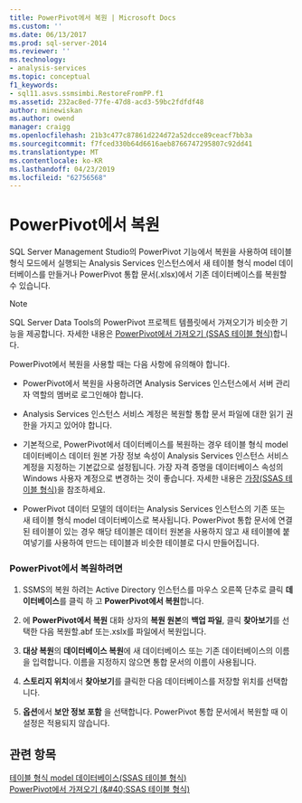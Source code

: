 ```yaml
---
title: PowerPivot에서 복원 | Microsoft Docs
ms.custom: ''
ms.date: 06/13/2017
ms.prod: sql-server-2014
ms.reviewer: ''
ms.technology:
- analysis-services
ms.topic: conceptual
f1_keywords:
- sql11.asvs.ssmsimbi.RestoreFromPP.f1
ms.assetid: 232ac8ed-77fe-47d8-acd3-59bc2fdfdf48
author: minewiskan
ms.author: owend
manager: craigg
ms.openlocfilehash: 21b3c477c87861d224d72a52dcce89ceacf7bb3a
ms.sourcegitcommit: f7fced330b64d6616aeb8766747295807c92dd41
ms.translationtype: MT
ms.contentlocale: ko-KR
ms.lasthandoff: 04/23/2019
ms.locfileid: "62756568"
---
```

# <a name="restore-from-powerpivot"></a>PowerPivot에서 복원
  SQL Server Management Studio의 PowerPivot 기능에서 복원을 사용하여 테이블 형식 모드에서 실행되는 Analysis Services 인스턴스에서 새 테이블 형식 model 데이터베이스를 만들거나 PowerPivot 통합 문서(.xlsx)에서 기존 데이터베이스를 복원할 수 있습니다.  
  
> [!NOTE]  
>  SQL Server Data Tools의 PowerPivot 프로젝트 템플릿에서 가져오기가 비슷한 기능을 제공합니다. 자세한 내용은 [PowerPivot에서 가져오기 &#40;SSAS 테이블 형식&#41;](import-from-power-pivot-ssas-tabular.md)합니다.  
  
 PowerPivot에서 복원을 사용할 때는 다음 사항에 유의해야 합니다.  
  
-   PowerPivot에서 복원을 사용하려면 Analysis Services 인스턴스에서 서버 관리자 역할의 멤버로 로그인해야 합니다.  
  
-   Analysis Services 인스턴스 서비스 계정은 복원할 통합 문서 파일에 대한 읽기 권한을 가지고 있어야 합니다.  
  
-   기본적으로, PowerPivot에서 데이터베이스를 복원하는 경우 테이블 형식 model 데이터베이스 데이터 원본 가장 정보 속성이 Analysis Services 인스턴스 서비스 계정을 지정하는 기본값으로 설정됩니다. 가장 자격 증명을 데이터베이스 속성의 Windows 사용자 계정으로 변경하는 것이 좋습니다. 자세한 내용은 [가장&#40;SSAS 테이블 형식&#41;](impersonation-ssas-tabular.md)을 참조하세요.  
  
-   PowerPivot 데이터 모델의 데이터는 Analysis Services 인스턴스의 기존 또는 새 테이블 형식 model 데이터베이스로 복사됩니다. PowerPivot 통합 문서에 연결된 테이블이 있는 경우 해당 테이블은 데이터 원본을 사용하지 않고 새 테이블에 붙여넣기를 사용하여 만드는 테이블과 비슷한 테이블로 다시 만들어집니다.  
  
### <a name="to-restore-from-powerpivot"></a>PowerPivot에서 복원하려면  
  
1.  SSMS의 복원 하려는 Active Directory 인스턴스를 마우스 오른쪽 단추로 클릭 **데이터베이스**를 클릭 하 고 **PowerPivot에서 복원**합니다.  
  
2.  에 **PowerPivot에서 복원** 대화 상자의 **복원 원본**의 **백업 파일**, 클릭 **찾아보기**를 선택한 다음 복원할.abf 또는.xslx를 파일에서 복원입니다.  
  
3.  **대상 복원**의 **데이터베이스 복원**에 새 데이터베이스 또는 기존 데이터베이스의 이름을 입력합니다. 이름을 지정하지 않으면 통합 문서의 이름이 사용됩니다.  
  
4.  **스토리지 위치**에서 **찾아보기**를 클릭한 다음 데이터베이스를 저장할 위치를 선택합니다.  
  
5.  **옵션**에서 **보안 정보 포함** 을 선택합니다. PowerPivot 통합 문서에서 복원할 때 이 설정은 적용되지 않습니다.  
  
## <a name="see-also"></a>관련 항목  
 [테이블 형식 model 데이터베이스&#40;SSAS 테이블 형식&#41;](tabular-model-databases-ssas-tabular.md)   
 [PowerPivot에서 가져오기 &#40;&AMP;#40;SSAS 테이블 형식&#41;](import-from-power-pivot-ssas-tabular.md)  
  
  
